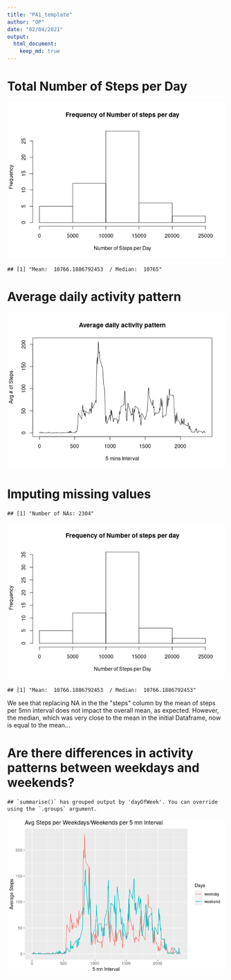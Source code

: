 ```yaml
---
title: "PA1_template"
author: "OP"
date: "02/04/2021"
output: 
  html_document:
    keep_md: true
---
```



# Total Number of Steps per Day
![](PA1_template_files/figure-html/TotalDailySteps-1.png)<!-- -->

```
## [1] "Mean:  10766.1886792453  / Median:  10765"
```

# Average daily activity pattern
![](PA1_template_files/figure-html/avgDay-1.png)<!-- -->

# Imputing missing values

```
## [1] "Number of NAs: 2304"
```

![](PA1_template_files/figure-html/missVal-1.png)<!-- -->

```
## [1] "Mean:  10766.1886792453  / Median:  10766.1886792453"
```
We see that replacing NA in the the "steps" column by the mean of steps per 5mn interval does not impact the overall mean, as expected. However, the median, which was very close to the mean in the initial Dataframe, now is equal to the mean...

# Are there differences in activity patterns between weekdays and weekends?

```
## `summarise()` has grouped output by 'dayOfWeek'. You can override using the `.groups` argument.
```

![](PA1_template_files/figure-html/weekdaysPattern-1.png)<!-- -->
